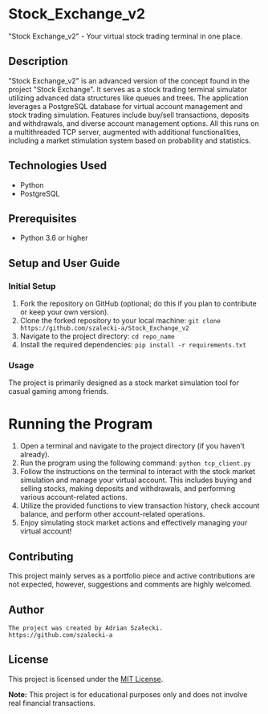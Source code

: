# Stock_Exchange_v2

"Stock Exchange_v2" - Your virtual stock trading terminal in one place.


## Description

"Stock Exchange_v2" is an advanced version of the concept found in the project "Stock Exchange". It serves as a stock trading terminal simulator utilizing advanced data structures like queues and trees. The application leverages a PostgreSQL database for virtual account management and stock trading simulation. Features include buy/sell transactions, deposits and withdrawals, and diverse account management options. All this runs on a multithreaded TCP server, augmented with additional functionalities, including a market stimulation system based on probability and statistics.

## Technologies Used

- Python
- PostgreSQL

## Prerequisites

- Python 3.6 or higher

## Setup and User Guide

### Initial Setup
1. Fork the repository on GitHub (optional; do this if you plan to contribute or keep your own version).
2. Clone the forked repository to your local machine:
   ```git clone https://github.com/szalecki-a/Stock_Exchange_v2```
3. Navigate to the project directory:
   ```cd repo_name```
4. Install the required dependencies:
   ```pip install -r requirements.txt```

### Usage
The project is primarily designed as a stock market simulation tool for casual gaming among friends.

# Running the Program
1. Open a terminal and navigate to the project directory (if you haven't already).
2. Run the program using the following command:
      ```python tcp_client.py```
3. Follow the instructions on the terminal to interact with the stock market simulation and manage your virtual account. This includes buying and selling stocks, making deposits and withdrawals, and performing various account-related actions.
4. Utilize the provided functions to view transaction history, check account balance, and perform other account-related operations.
5. Enjoy simulating stock market actions and effectively managing your virtual account!


## Contributing

This project mainly serves as a portfolio piece and active contributions are not expected, however, suggestions and comments are highly welcomed.


## Author

    The project was created by Adrian Szałecki.
    https://github.com/szalecki-a


## License

This project is licensed under the [MIT License](LICENSE).

**Note:** This project is for educational purposes only and does not involve real financial transactions.
